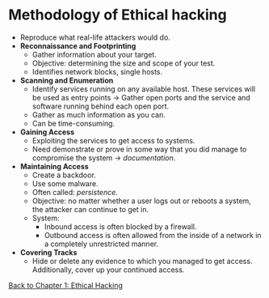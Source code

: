 # Methodology of Ethical hacking

- Reproduce what real-life attackers would do.
- **Reconnaissance and Footprinting**
	- Gather information about your target.
	- Objective: determining the size and scope of your test.
	- Identifies network blocks, single hosts.
- **Scanning and Enumeration**
	- Identify services running on any available host. These services will be used as entry points -> Gather open ports and the service and software running behind each open port.
	- Gather as much information as you can.
	- Can be time-consuming.
- **Gaining Access**
	- Exploiting the services to get access to systems.
	- Need demonstrate or prove in some way that you did manage to compromise the system -> *documentation*.
- **Maintaining Access**
	- Create a backdoor.
	- Use some malware.
	- Often called: *persistence*.
	- Objective: no matter whether a user logs out or reboots a system, the attacker can continue to get in.
	- System:
		- Inbound access is often blocked by a firewall.
		- Outbound access is often allowed from the inside of a network in a completely unrestricted manner.
- **Covering Tracks**
	- Hide or delete any evidence to which you managed to get access. Additionally, cover up your continued access.

[Back to Chapter 1: Ethical Hacking](../ceh.md#chapter-1-ethical-hacking)